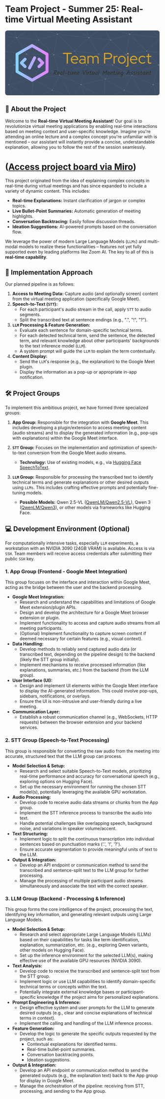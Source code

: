 # Team Project - Summer 25: Real-time Virtual Meeting Assistant
![Header](./header.png)

## 🌟 About the Project

Welcome to the **Real-time Virtual Meeting Assistant**! Our goal is to revolutionize virtual meeting applications by enabling real-time interactions based on meeting context and user-specific knowledge. Imagine you're attending an online lecture and a complex concept you're unfamiliar with is mentioned – our assistant will instantly provide a concise, understandable explanation, allowing you to follow the rest of the session seamlessly.

# ([Access project board via Miro](https://miro.com/welcomeonboard/YnFMWXpjUjdaelJ3Q2pNb0lTVTczelRwTWUvUk9YTHNqOUtWZzdBM2lDa1VjZWZiNnNFSWtqMXRKS2xQd3pNa3VxQ25oTTBad2JLd2pJME5UTVRoeVVPRFZFWVF1dEpQcGJJbTFJa0R1ckRWaDlEZU1VQ0ZmdjFicndBazV5NHZhWWluRVAxeXRuUUgwWDl3Mk1qRGVRPT0hdjE=?share_link_id=674549526661))

This project originated from the idea of explaining complex concepts in real-time during virtual meetings and has since expanded to include a variety of dynamic content. This includes:

* **Real-time Explanations:** Instant clarification of jargon or complex topics.
* **Live Bullet-Point Summaries:** Automatic generation of meeting highlights.
* **Conversation Backtracing:** Easily follow discussion threads.
* **Ideation Suggestions:** AI-powered prompts based on the conversation flow.

We leverage the power of modern Large Language Models (`LLMs`) and multi-modal models to realize these functionalities – features not yet fully supported even by leading platforms like Zoom AI. The key to all of this is **real-time capability**.

## 🚀 Implementation Approach

Our planned pipeline is as follows:

1.  **Access to Meeting Data:** Capture audio (and optionally screen) content from the virtual meeting application (specifically Google Meet).
2.  **Speech-to-Text (`STT`):**
    * For each participant's audio stream in the call, apply `STT` to audio segments.
    * Split the transcribed text at sentence endings (e.g., ".", "!", "?").
3.  **`LLM` Processing & Feature Generation:**
    * Evaluate each sentence for domain-specific technical terms.
    * For each detected technical term, send the sentence, the detected term, and relevant knowledge about other participants' backgrounds to the text inference model (`LLM`).
    * A system prompt will guide the `LLM` to explain the term contextually.
4.  **Content Display:**
    * Send the `LLM`'s response (e.g., the explanation) to the Google Meet plugin.
    * Display the information as a pop-up or appropriate in-app notification.

## 🛠️ Project Groups

To implement this ambitious project, we have formed three specialized groups:

1.  **App Group:** Responsible for the integration with **Google Meet**. This includes developing a plugin/extension to access meeting content (audio streams) and to display the generated information (e.g., pop-ups with explanations) within the Google Meet interface.

2.  **`STT` Group:** Focuses on the implementation and optimization of speech-to-text conversion from the Google Meet audio streams.
    * **Technology:** Use of existing models, e.g., via [Hugging Face SpeechToText](https://huggingface.co/docs/transformers/en/model_doc/speech_to_text).

3.  **`LLM` Group:** Responsible for processing the transcribed text to identify technical terms and generate explanations or other desired outputs using `LLMs`. This includes crafting effective prompts and potentially fine-tuning models.
    * **Possible Models:** Qwen 2.5-VL ([QwenLM/Qwen2.5-VL](https://github.com/QwenLM/Qwen2.5-VL)), Qwen 3 ([QwenLM/Qwen3](https://github.com/QwenLM/Qwen3)), or other models via frameworks like Hugging Face.

## 💻 Development Environment (Optional)

For computationally intensive tasks, especially `LLM` experiments, a workstation with an NVIDIA 3090 (24GB VRAM) is available. Access is via `SSH`. Team members will receive access credentials after submitting their public `SSH` key.


### 1. App Group (Frontend - Google Meet Integration)

This group focuses on the interface and interaction within Google Meet, acting as the bridge between the user and the backend processing.

* **Google Meet Integration:**
    * Research and understand the capabilities and limitations of Google Meet extension/plugin APIs.
    * Design and develop the architecture for a Google Meet browser extension or plugin.
    * Implement functionality to access and capture audio streams from all meeting participants.
    * (Optional) Implement functionality to capture screen content if deemed necessary for certain features (e.g., visual context).
* **Data Handling:**
    * Develop methods to reliably send captured audio data (or transcribed text, depending on the pipeline design) to the backend (likely the STT group initially).
    * Implement mechanisms to receive processed information (like explanations, summaries, etc.) from the backend (from the LLM group).
* **User Interface (UI):**
    * Design and implement UI elements within the Google Meet interface to display the AI-generated information. This could involve pop-ups, sidebars, notifications, or overlays.
    * Ensure the UI is non-intrusive and user-friendly during a live meeting.
* **Communication Layer:**
    * Establish a robust communication channel (e.g., WebSockets, HTTP requests) between the browser extension and your backend services.

### 2. STT Group (Speech-to-Text Processing)

This group is responsible for converting the raw audio from the meeting into accurate, structured text that the LLM group can process.

* **Model Selection & Setup:**
    * Research and select suitable Speech-to-Text models, prioritizing real-time performance and accuracy for conversational speech (e.g., exploring options on Hugging Face).
    * Set up the necessary environment for running the chosen STT model(s), potentially leveraging the available GPU workstation.
* **Audio Processing:**
    * Develop code to receive audio data streams or chunks from the App group.
    * Implement the STT inference process to transcribe the audio into text.
    * Handle potential challenges like overlapping speech, background noise, and variations in speaker volume/accent.
* **Text Structuring:**
    * Implement logic to split the continuous transcription into individual sentences based on punctuation marks ('.', '!', '?').
    * Ensure accurate segmentation to provide meaningful units of text to the LLM.
* **Output & Integration:**
    * Develop an API endpoint or communication method to send the transcribed and sentence-split text to the LLM group for further processing.
    * Manage the processing of multiple participant audio streams simultaneously and associate the text with the correct speaker.

### 3. LLM Group (Backend - Processing & Inference)

This group forms the core intelligence of the project, processing the text, identifying key information, and generating relevant outputs using Large Language Models.

* **Model Selection & Setup:**
    * Research and select appropriate Large Language Models (LLMs) based on their capabilities for tasks like term identification, explanation, summarization, etc. (e.g., exploring Qwen variants, other models on Hugging Face).
    * Set up the inference environment for the selected LLM(s), making effective use of the available GPU resources (NVIDIA 3090).
* **Text Analysis:**
    * Develop code to receive the transcribed and sentence-split text from the STT group.
    * Implement logic or use LLM capabilities to identify domain-specific technical terms or concepts within the text.
    * Potentially integrate external knowledge bases or participant-specific knowledge if the project aims for personalized explanations.
* **Prompt Engineering & Inference:**
    * Design effective system and user prompts for the LLM to generate desired outputs (e.g., clear and concise explanations of technical terms in context).
    * Implement the calling and handling of the LLM inference process.
* **Feature Generation:**
    * Develop the logic to generate the specific outputs requested by the project, such as:
        * Contextual explanations for identified terms.
        * Real-time bullet-point summaries.
        * Conversation backtracing points.
        * Ideation suggestions.
* **Output & Integration:**
    * Develop an API endpoint or communication method to send the generated outputs (e.g., the explanation text) back to the App group for display in Google Meet.
    * Manage the orchestration of the pipeline: receiving from STT, processing, and sending to the App group.
